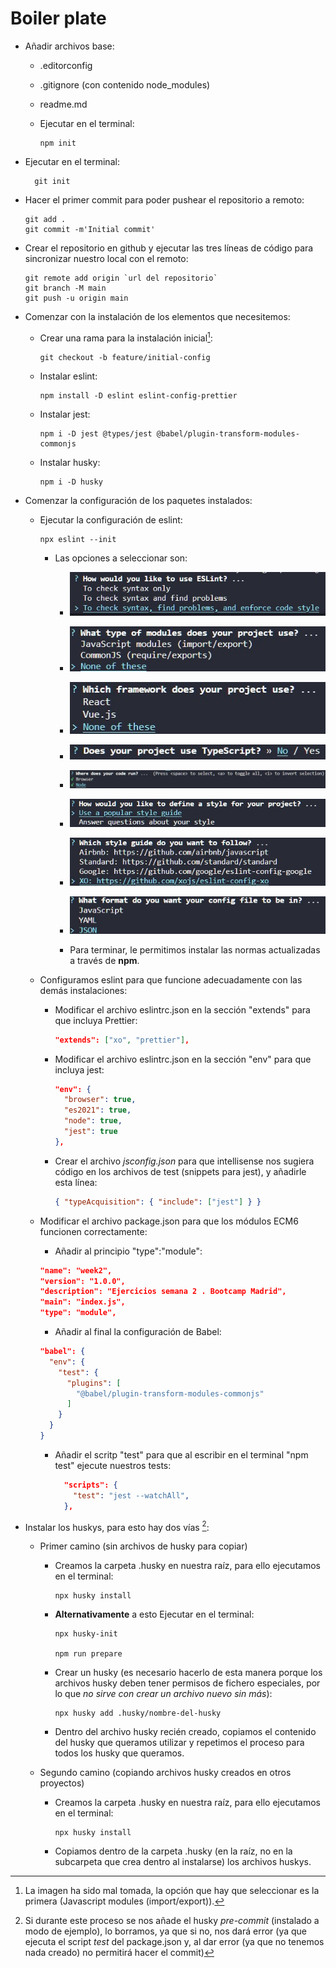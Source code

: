 # Boiler plate

- Añadir archivos base:

  - .editorconfig
  - .gitignore (con contenido node_modules)
  - readme.md
  - Ejecutar en el terminal:

    ```git
    npm init
    ```

- Ejecutar en el terminal:

  ```git
    git init
  ```

- Hacer el primer commit para poder pushear el repositorio a remoto:

  ```git
  git add .
  git commit -m'Initial commit'
  ```

- Crear el repositorio en github y ejecutar las tres líneas de código para sincronizar nuestro local con el remoto:

  ```git
  git remote add origin `url del repositorio`
  git branch -M main
  git push -u origin main
  ```

- Comenzar con la instalación de los elementos que necesitemos:

  - Crear una rama para la instalación inicial[^1]:

    ```git
    git checkout -b feature/initial-config
    ```

  - Instalar eslint:

    ```git
    npm install -D eslint eslint-config-prettier
    ```

  - Instalar jest:

    ```git
    npm i -D jest @types/jest @babel/plugin-transform-modules-commonjs
    ```

  - Instalar husky:

    ```git
    npm i -D husky
    ```

- Comenzar la configuración de los paquetes instalados:

  - Ejecutar la configuración de eslint:

    ```git
    npx eslint --init
    ```

    - Las opciones a seleccionar son:

      - ![Primera opción de eslint](./images/first-eslint-question.jpg)

      - ![Segunda opción de eslint](./images/second-eslint-question.jpg)

      - ![Tercera opción de eslint](./images/third-eslint-question.jpg)

      - ![Cuarta opción de eslint](./images/forth-eslint-question.jpg)

      - ![Quinta opción de eslint](./images/fifth-eslint-question.jpg)

      - ![Sexta opción de eslint](./images/sixth-eslint-question.jpg)

      - ![Séptima opción de eslint](./images/seventh-eslint-question.jpg)

      - ![Octava opción de eslint](./images/eigth-eslint-question.jpg)

      - Para terminar, le permitimos instalar las normas actualizadas a través de **npm**.

  - Configuramos eslint para que funcione adecuadamente con las demás instalaciones:

    - Modificar el archivo eslintrc.json en la sección "extends" para que incluya Prettier:

      ```json
      "extends": ["xo", "prettier"],
      ```

    - Modificar el archivo eslintrc.json en la sección "env" para que incluya jest:

      ```json
      "env": {
        "browser": true,
        "es2021": true,
        "node": true,
        "jest": true
      },
      ```

    - Crear el archivo _jsconfig.json_ para que intellisense nos sugiera código en los archivos de test (snippets para jest), y añadirle esta línea:

      ```json
      { "typeAcquisition": { "include": ["jest"] } }
      ```

  - Modificar el archivo package.json para que los módulos ECM6 funcionen correctamente:

    - Añadir al principio "type":"module":

    ```json
    "name": "week2",
    "version": "1.0.0",
    "description": "Ejercicios semana 2 . Bootcamp Madrid",
    "main": "index.js",
    "type": "module",
    ```

    - Añadir al final la configuración de Babel:

    ```json
    "babel": {
      "env": {
        "test": {
          "plugins": [
            "@babel/plugin-transform-modules-commonjs"
          ]
        }
      }
    }
    ```

    - Añadir el scritp "test" para que al escribir en el terminal "npm test" ejecute nuestros tests:

      ```json
        "scripts": {
          "test": "jest --watchAll",
        },
      ```

- Instalar los huskys, para esto hay dos vías [^2]:

  - Primer camino (sin archivos de husky para copiar)

    - Creamos la carpeta .husky en nuestra raíz, para ello ejecutamos en el terminal:

      ```git
      npx husky install
      ```

    - **Alternativamente** a esto Ejecutar en el terminal:

      ```git
      npx husky-init

      npm run prepare
      ```

    - Crear un husky (es necesario hacerlo de esta manera porque los archivos husky deben tener permisos de fichero especiales, por lo que _no sirve con crear un archivo nuevo sin más_):

      ```git
      npx husky add .husky/nombre-del-husky
      ```

    - Dentro del archivo husky recién creado, copiamos el contenido del husky que queramos utilizar y repetimos el proceso para todos los husky que queramos.

  - Segundo camino (copiando archivos husky creados en otros proyectos)

    - Creamos la carpeta .husky en nuestra raíz, para ello ejecutamos en el terminal:

      ```git
      npx husky install
      ```

    - Copiamos dentro de la carpeta .husky (en la raíz, no en la subcarpeta que crea dentro al instalarse) los archivos huskys.

[^1]: La imagen ha sido mal tomada, la opción que hay que seleccionar es la primera (Javascript modules (import/export)).
[^2]: Si durante este proceso se nos añade el husky _pre-commit_ (instalado a modo de ejemplo), lo borramos, ya que si no, nos dará error (ya que ejecuta el script _test_ del package.json y, al dar error (ya que no tenemos nada creado) no permitirá hacer el commit)
